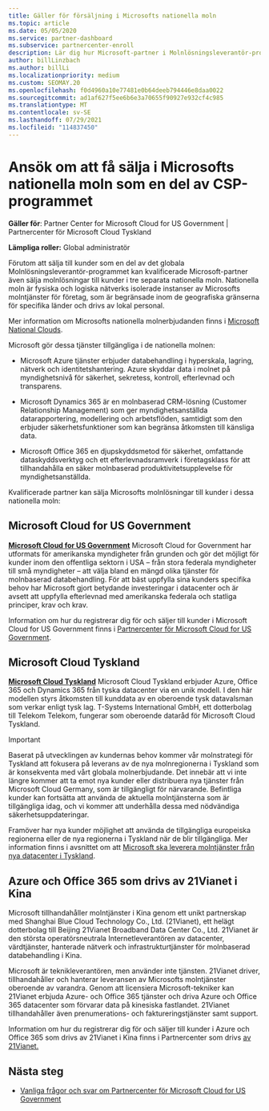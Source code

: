 ```yaml
---
title: Gäller för försäljning i Microsofts nationella moln
ms.topic: article
ms.date: 05/05/2020
ms.service: partner-dashboard
ms.subservice: partnercenter-enroll
description: Lär dig hur Microsoft-partner i Molnlösningsleverantör-programmet kan sälja till kunder som registrerats i nationella moln som stöds.
author: billLinzbach
ms.author: billLi
ms.localizationpriority: medium
ms.custom: SEOMAY.20
ms.openlocfilehash: f0d4960a10e77481e0b64deeb794446e8daa0022
ms.sourcegitcommit: ad1af627f5ee6b6e3a70655f90927e932cf4c985
ms.translationtype: MT
ms.contentlocale: sv-SE
ms.lasthandoff: 07/29/2021
ms.locfileid: "114837450"
---
```

# <a name="apply-to-sell-in-microsoft-national-clouds-as-part-of-the-csp-program"></a>Ansök om att få sälja i Microsofts nationella moln som en del av CSP-programmet

**Gäller för**: Partner Center for Microsoft Cloud for US Government | Partnercenter för Microsoft Cloud Tyskland

**Lämpliga roller:** Global administratör

Förutom att sälja till kunder som en del av det globala Molnlösningsleverantör-programmet kan kvalificerade Microsoft-partner även sälja molnlösningar till kunder i tre separata nationella moln. Nationella moln är fysiska och logiska nätverks isolerade instanser av Microsofts molntjänster för företag, som är begränsade inom de geografiska gränserna för specifika länder och drivs av lokal personal.

Mer information om Microsofts nationella molnerbjudanden finns i [Microsoft National Clouds](https://www.microsoft.com/trustcenter/cloudservices/nationalcloud).

Microsoft gör dessa tjänster tillgängliga i de nationella molnen:

-   Microsoft Azure tjänster erbjuder databehandling i hyperskala, lagring, nätverk och identitetshantering. Azure skyddar data i molnet på myndighetsnivå för säkerhet, sekretess, kontroll, efterlevnad och transparens.

-   Microsoft Dynamics 365 är en molnbaserad CRM-lösning (Customer Relationship Management) som ger myndighetsanställda datarapportering, modellering och arbetsflöden, samtidigt som den erbjuder säkerhetsfunktioner som kan begränsa åtkomsten till känsliga data.

-   Microsoft Office 365 en djupskyddsmetod för säkerhet, omfattande dataskyddsverktyg och ett efterlevnadsramverk i företagsklass för att tillhandahålla en säker molnbaserad produktivitetsupplevelse för myndighetsanställda.

Kvalificerade partner kan sälja Microsofts molnlösningar till kunder i dessa nationella moln:

## <a name="microsoft-cloud-for-us-government"></a>Microsoft Cloud for US Government

[**Microsoft Cloud for US Government**](https://www.microsoft.com/trustcenter/cloudservices/nationalcloud#Microsoft_Cloud_for_US) Microsoft Cloud for Government har utformats för amerikanska myndigheter från grunden och gör det möjligt för kunder inom den offentliga sektorn i USA – från stora federala myndigheter till små myndigheter – att välja bland en mängd olika tjänster för molnbaserad databehandling. För att bäst uppfylla sina kunders specifika behov har Microsoft gjort betydande investeringar i datacenter och är avsett att uppfylla efterlevnad med amerikanska federala och statliga principer, krav och krav. 

Information om hur du registrerar dig för och säljer till kunder i Microsoft Cloud for US Government finns i [Partnercenter för Microsoft Cloud for US Government](partner-center-for-microsoft-us-govt-cloud.md).

## <a name="microsoft-cloud-germany"></a>Microsoft Cloud Tyskland

[**Microsoft Cloud Tyskland**](https://www.microsoft.com/trustcenter/cloudservices/nationalcloud#Microsoft_Cloud_Germany) Microsoft Cloud Tyskland erbjuder Azure, Office 365 och Dynamics 365 från tyska datacenter via en unik modell. I den här modellen styrs åtkomsten till kunddata av en oberoende tysk datavalsman som verkar enligt tysk lag. T-Systems International GmbH, ett dotterbolag till Telekom Telekom, fungerar som oberoende dataråd för Microsoft Cloud Tyskland.

> [!IMPORTANT]  
> Baserat på utvecklingen av kundernas behov kommer vår molnstrategi för Tyskland att fokusera på leverans av de nya molnregionerna i Tyskland som är konsekventa med vårt globala molnerbjudande. Det innebär att vi inte längre kommer att ta emot nya kunder eller distribuera nya tjänster från Microsoft Cloud Germany, som är tillgängligt för närvarande. Befintliga kunder kan fortsätta att använda de aktuella molntjänsterna som är tillgängliga idag, och vi kommer att underhålla dessa med nödvändiga säkerhetsuppdateringar.
>  
> Framöver har nya kunder möjlighet att använda de tillgängliga europeiska regionerna eller de nya regionerna i Tyskland när de blir tillgängliga. Mer information finns i avsnittet om att [Microsoft ska leverera molntjänster från nya datacenter i Tyskland](https://news.microsoft.com/europe/2018/08/31/microsoft-to-deliver-cloud-services-from-new-datacentres-in-germany-in-2019-to-meet-evolving-customer-needs/).

    
## <a name="azure-and-office-365-operated-by-21vianet-in-china"></a>Azure och Office 365 som drivs av 21Vianet i Kina

Microsoft tillhandahåller molntjänster i Kina genom ett unikt partnerskap med Shanghai Blue Cloud Technology Co., Ltd. (21Vianet), ett helägt dotterbolag till Beijing 21Vianet Broadband Data Center Co., Ltd. 21Vianet är den största operatörsneutrala Internetleverantören av datacenter, värdtjänster, hanterade nätverk och infrastrukturtjänster för molnbaserad databehandling i Kina. 

Microsoft är teknikleverantören, men använder inte tjänsten. 21Vianet driver, tillhandahåller och hanterar leveransen av Microsofts molntjänster oberoende av varandra. Genom att licensiera Microsoft-tekniker kan 21Vianet erbjuda Azure- och Office 365 tjänster och driva Azure och Office 365 datacenter som förvarar data på kinesiska fastlandet. 21Vianet tillhandahåller även prenumerations- och faktureringstjänster samt support.

Information om hur du registrerar dig för och säljer till kunder i Azure och Office 365 som drivs av 21Vianet i Kina finns i Partnercenter som drivs [av 21Vianet.](https://www.21vbluecloud.com/partner-china/welcome/)

## <a name="next-steps"></a>Nästa steg

- [Vanliga frågor och svar om Partnercenter för Microsoft Cloud for US Government](faq-for-us-govt-cloud.yml)
